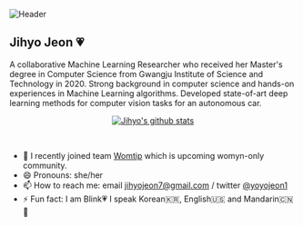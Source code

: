 ![Header](https://capsule-render.vercel.app/api?type=wave&color=auto&height=300&section=header&text=Jihyo%20Jeon&fontSize=90)


## Jihyo Jeon 💗

A collaborative Machine Learning Researcher who received her Master's degree in Computer Science from Gwangju Institute of Science and Technology in 2020. Strong background in computer science and hands-on experiences in Machine Learning algorithms. Developed state-of-art deep learning methods for computer vision tasks for an autonomous car.

<!--
**JIHYO-JEON/JIHYO-JEON** is a ✨ _special_ ✨ repository because its `README.md` (this file) appears on your GitHub profile.

Here are some ideas to get you started:

- 🔭 I’m currently working on ...
- 🌱 I’m currently learning ...
- 👯 I’m looking to collaborate on ...
- 🤔 I’m looking for help with ...
- 💬 Ask me about ...
-->

<div align=center>
 
[![Jihyo's github stats](https://github-readme-stats.vercel.app/api?username=JIHYO-JEON&hide=["contribs","stars"]&show_icons=true&theme=onedark)](https://github.com/anuraghazra/github-readme-stats)

</div>

<br />

- 🔭 I recently joined team [Womtip](https://twitter.com/womtip1?s=21) which is upcoming womyn-only community.
- 😄 Pronouns: she/her
- 📫 How to reach me: email jihyojeon7@gmail.com / twitter [@yoyojeon1](https://twitter.com/YoyoJeon1) <br/>
- ⚡ Fun fact: I am Blink💗 I speak Korean🇰🇷, English🇺🇸 and Mandarin🇨🇳🤪
